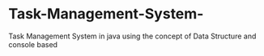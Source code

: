 # Task-Management-System-
Task Management System in java using the concept of Data Structure and console based 
